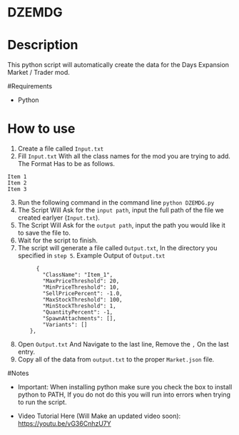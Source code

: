 # DZEMDG
# Description
  This python script will automatically create the data for the Days Expansion Market / Trader mod.

#Requirements
- Python

# How to use
 1. Create a file called ```Input.txt```
 2. Fill ```Input.txt``` With all the class names for the mod you are trying to add. The Format Has to be as follows.
 ```
 Item 1
 Item 2
 Item 3
 ```
 3. Run the following command in the command line ```python DZEMDG.py```
 4. The Script Will Ask for the ```input path```, input the full path of the file we created earlyer (```Input.txt```).
 5. The Script Will Ask for the ```output path```, input the path you would like it to save the file to.
 6. Wait for the script to finish.
 7. The script will generate a file called ```Output.txt```, In the directory you specified in ```step 5```.
 Example Output of ```Output.txt```
 ```
          {
            "ClassName": "Item_1",
            "MaxPriceThreshold": 20,
            "MinPriceThreshold": 10,
            "SellPricePercent": -1.0,
            "MaxStockThreshold": 100,
            "MinStockThreshold": 1,
            "QuantityPercent": -1,
            "SpawnAttachments": [],
            "Variants": []
        },
```  
8. Open ```Output.txt``` And Navigate to the last line, Remove the ```,``` On the last entry.
9. Copy all of the data from ```output.txt``` to the proper ```Market.json``` file.

#Notes
- Important: When installing python make sure you check the box to install python to PATH, If you do not do this you will run into errors when trying to run the script.

- Video Tutorial Here (Will Make an updated video soon): https://youtu.be/vG36CnhzU7Y
